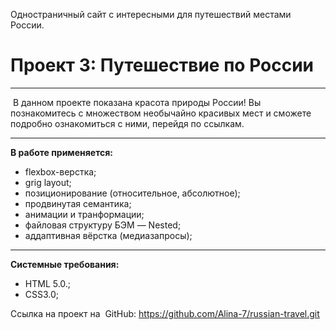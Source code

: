 Одностраничный сайт с интересными для путешествий местами России.

# Проект 3: Путешествие по России
***
 В данном проекте показана красота природы России! Вы познакомитесь с множеством необычайно красивых мест и сможете подробно ознакомиться с ними, перейдя по ссылкам. 
***

**В работе применяется:**
* flexbox-верстка;
* grig layout;
* позиционирование (относительное, абсолютное);
* продвинутая семантика;
* анимации и транформации;
* файловая структуру БЭМ — Nested;
* аддаптивная вёрстка (медиазапросы);
***
**Системные требования:**
* HTML 5.0.;
* CSS3.0;

Ссылка на проект на  GitHub: https://github.com/Alina-7/russian-travel.git
